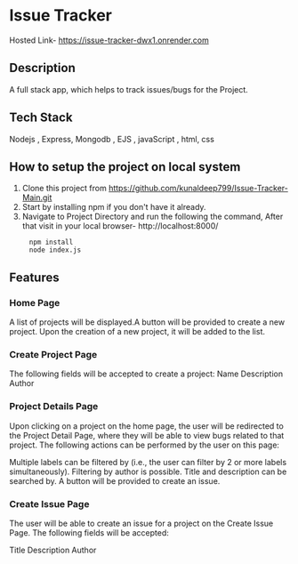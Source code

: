 # Issue Tracker
Hosted Link- https://issue-tracker-dwx1.onrender.com

## Description
A full stack app, which helps to track issues/bugs for the Project.

## Tech Stack
Nodejs , Express, Mongodb , EJS , javaScript , html, css

## How to setup the project on local system
  1. Clone this project from https://github.com/kunaldeep799/Issue-Tracker-Main.git
  2. Start by installing npm if you don't have it already.
  3. Navigate to Project Directory and run the following the command, After that visit in your local browser- http://localhost:8000/
   ````
        npm install 
        node index.js
   ````
## Features
  
  ### Home Page 
  A list of projects will be displayed.A button will be provided to create a new project. Upon the creation of a new project, it will be added to the list.

  ### Create Project Page
  The following fields will be accepted to create a project:
   Name
   Description
   Author

  ### Project Details Page
  Upon clicking on a project on the home page, the user will be redirected to the Project Detail Page, where they will be able to view bugs related to that project. The following actions can be performed by the user on this page:

   Multiple labels can be filtered by (i.e., the user can filter by 2 or more labels simultaneously).
   Filtering by author is possible.
   Title and description can be searched by.
   A button will be provided to create an issue.

   ### Create Issue Page
   The user will be able to create an issue for a project on the Create Issue Page. The following fields will be accepted:

   Title
   Description
   Author
